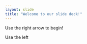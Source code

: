 ```yaml
---
layout: slide
title: "Welcome to our slide deck!"
---
```


Use the right arrow to begin!

Use the left
